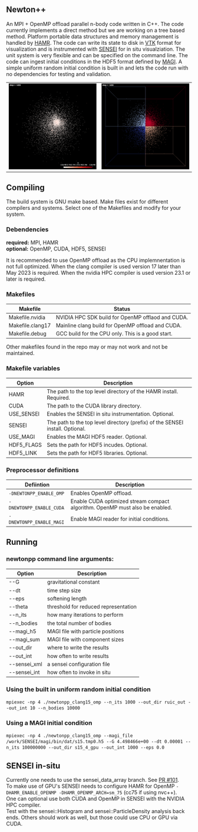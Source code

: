 ## Newton++

An MPI + OpenMP offload parallel n-body code written in C++.
The code currently implements a direct method but we are working on a tree based method.
Platform portable data structures and memory management is handled by [HAMR](https://github.com/LBL-EESA/HAMR).
The code can write its state to disk in [VTK](https://www.vtk.org) format for visualization and is instrumented with [SENSEI](https://github.com/SENSEI-insitu/SENSEI) for in situ visualziation.
The unit system is very flexible and can be specified on the command line.
The code can ingest initial conditions in the HDF5 format defined by [MAGI](https://academic.oup.com/mnras/article/475/2/2269/4791573).
A simple uniform random initial condition is built in and lets the code run with no dependencies for testing and validation.

<table>
<tr><td>
<img src="s15_4_gpu_mass.1250.png" width="400px"/>
</td><td>
 <img src="s15_4_gpu_rank.1250.png" width="400px"/>
</td> </tr>
</table>

## Compiling

The build system is GNU make based.  Make files exist for different compilers
and systems. Select one of the Makefiles and modify for your system.

### Debendencies

**required:** MPI, HAMR <br>
**optional:** OpenMP, CUDA, HDF5, SENSEI <br>

It is recommended to use OpenMP offload as the CPU implemnentation is not full optimized.
When the clang compiler is used version 17 later than May 2023 is required.
When the nvidia HPC compiler is used version 23.1 or later is required.

### Makefiles

| Makefile | Status |
| -------- | ------ |
| Makefile.nvidia | NVIDIA HPC SDK build for OpenMP offlaod and CUDA. |
| Makefile.clang17 | Mainline clang build for OpenMP offload and CUDA. |
| Makefile.debug | GCC build for the CPU only. This is a good start. |

Other makefiles found in the repo may or may not work and not be maintained.

### Makefile variables

| Option | Description |
| ------ | ----------- |
| HAMR | The path to the top level directory of the HAMR install. Required. |
| CUDA | The path to the CUDA library directory. |
| USE_SENSEI | Enables the SENSEI in situ instrumentation. Optional. |
| SENSEI | The path to the top level directory (prefix) of the SENSEI install. Optional. |
| USE_MAGI | Enables the MAGI HDF5 reader. Optional. |
| HDF5_FLAGS | Sets the path for HDF5 incudes. Optional. |
| HDF5_LINK | Sets the path for HDF5 libraries. Optional. |

### Preprocessor definitions

| Defiintion | Description |
| ---------- | ----------- |
| `-DNEWTONPP_ENABLE_OMP` | Enables OpenMP offload. |
| `-DNEWTONPP_ENABLE_CUDA` | Enable CUDA optimized stream compact algorithm. OpenMP must also be enabled. |
| `-DNEWTONPP_ENABLE_MAGI` | Enable MAGI reader for initial conditions. |


## Running

### newtonpp command line arguments:

| Option | Description |
| ------ | ----------- |
| --G | gravitational constant|
| --dt | time step size|
| --eps | softening length|
| --theta | threshold for reduced representation|
| --n_its | how many iterations to perform|
| --n_bodies | the total number of bodies|
| --magi_h5 | MAGI file with particle positions|
| --magi_sum | MAGI file with component sizes|
| --out_dir | where to write the results|
| --out_int | how often to write results|
| --sensei_xml | a sensei configuration file|
| --sensei_int | how often to invoke in situ|

### Using the built in uniform random initial condition
```
mpiexec -np 4 ./newtonpp_clang15_omp --n_its 1000 --out_dir ruic_out --out_int 10 --n_bodies 10000
```


### Using a MAGI initial condition
```
mpiexec -np 4 ./newtonpp_clang15_omp --magi_file /work/SENSEI/magi/bin/dat/s15.tmp0.h5 --G 4.498466e+00 --dt 0.00001 --n_its 100000000 --out_dir s15_4_gpu --out_int 1000 --eps 0.0
```


## SENSEI in-situ
Currently one needs to use the sensei_data_array branch. See [PR #101](https://github.com/SENSEI-insitu/SENSEI/pull/101).<br>
To make use of GPU's SENSEI needs to configure HAMR for OpenMP `-DHAMR_ENABLE_OPENMP -DHAMR_OPENMP_ARCH=sm_75` (cc75 if using nvc++). <br>
One can optional use both CUDA and OpenMP in SENSEI with the NVIDIA HPC compiler. <br>
Test with the sensei::Histogram and sensei::ParticleDensity analysis back ends. Others should work as well, but those could use CPU or GPU via CUDA. <br>



